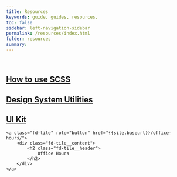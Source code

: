 ```yaml
---
title: Resources
keywords: guide, guides, resources,
toc: false
sidebar: left-navigation-sidebar
permalink: /resources/index.html
folder: resources
summary:
---
```


<br>

<div class="fd-tile-grid fd-tile-grid--2col docs-tiles">
    <a class="fd-tile" role="button" href="how-to-use-scss.html">
        <div class="fd-tile__content">
            <h2 class="fd-tile__header">
                How to use SCSS
            </h2>
        </div>
    </a>
    <a class="fd-tile" role="button" href="design-system-utilities.html">
        <div class="fd-tile__content">
            <h2 class="fd-tile__header">
                Design System Utilities
            </h2>
        </div>
    </a>
    <a class="fd-tile" role="button" href="ui-kit.html">
        <div class="fd-tile__content">
            <h2 class="fd-tile__header">
                UI Kit
            </h2>
        </div>
    </a>

    <a class="fd-tile" role="button" href="{{site.baseurl}}/office-hours/">
        <div class="fd-tile__content">
            <h2 class="fd-tile__header">
                Office Hours
            </h2>
        </div>
    </a>

</div>